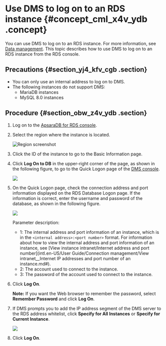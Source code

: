# Use DMS to log on to an RDS instance {#concept_cml_x4v_ydb .concept}

You can use DMS to log on to an RDS instance. For more information, see [Data management](https://www.alibabacloud.com/help/zh/doc-detail/47550.htm). This topic describes how to use DMS to log on to an RDS instance from the RDS console.

## Precautions {#section_yj4_kfv_cgb .section}

-   You can only use an internal address to log on to DMS.
-   The following instances do not support DMS:
    -   MariaDB instances
    -   MySQL 8.0 instances

## Procedure {#section_obw_z4v_ydb .section}

1.  Log on to the [ApsaraDB for RDS console](https://rds.console.aliyun.com/).
2.  Select the region where the instance is located.

    ![Region screenshot](http://static-aliyun-doc.oss-cn-hangzhou.aliyuncs.com/assets/img/7882/156446333437169_en-US.png)

3.  Click the ID of the instance to go to the Basic Information page.
4.  Click **Log On to DB** in the upper-right corner of the page, as shown in the following figure, to go to the Quick Logon page of the [DMS console](https://dms.console.aliyun.com/?spm=5176.doc49015.2.5.1qi2e9&token=549cf345-ac05-455c-b3f9-75eadae023fe#/dms/login).

    ![](http://static-aliyun-doc.oss-cn-hangzhou.aliyuncs.com/assets/img/8006/15644633344253_en-US.png)

5.  On the Quick Logon page, check the connection address and port information displayed on the RDS Database Logon page. If the information is correct, enter the username and password of the database, as shown in the following figure.

    ![](http://static-aliyun-doc.oss-cn-hangzhou.aliyuncs.com/assets/img/8006/15644633344254_en-US.png)

    Parameter description:

    -   1: The internal address and port information of an instance, which is in the `<internal address>:<port number>` format. For information about how to view the internal address and port information of an instance, see [View instance intranet/Internet address and port number](intl.en-US/User Guide/Connection management/View intranet__Internet IP addresses and port number of an instance.md#).
    -   2: The account used to connect to the instance.
    -   3: The password of the account used to connect to the instance.
6.  Click **Log On**.

    **Note:** If you want the Web browser to remember the password, select **Remember Password** and click **Log On**.

7.  If DMS prompts you to add the IP address segment of the DMS server to the RDS address whitelist, click **Specify for All Instances** or **Specify for Current Instance**.

    ![](images/4255_en-US.png)

8.  Click **Log On**.

